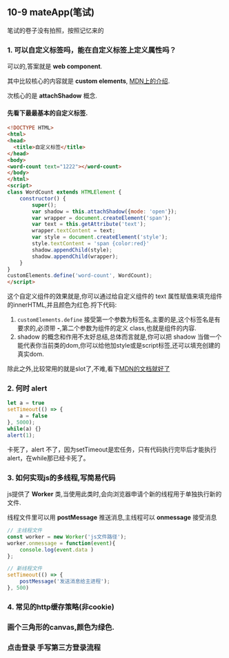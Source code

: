 ## 10-9 mateApp(笔试)

笔试的卷子没有拍照，按照记忆来的

### 1. 可以自定义标签吗，能在自定义标签上定义属性吗？
可以的,答案就是 **web component**.

其中比较核心的内容就是 **custom elements**, [MDN上的介绍](https://developer.mozilla.org/zh-CN/docs/Web/Web_Components/Using_custom_elements).

次核心的是 **attachShadow** 概念.

#### 先看下最最基本的自定义标签.
```html
<!DOCTYPE HTML>
<html>
<head>
  <title>自定义标签</title>
</head>
<body>
<word-count text="1222"></word-count>
</body>
</html>
<script>
class WordCount extends HTMLElement {
    constructor() {
        super(); 
        var shadow = this.attachShadow({mode: 'open'});
        var wrapper = document.createElement('span');
        var text = this.getAttribute('text');
        wrapper.textContent = text;
        var style = document.createElement('style');
        style.textContent = 'span {color:red}'
        shadow.appendChild(style);
        shadow.appendChild(wrapper);
    }
}
customElements.define('word-count', WordCount);
</script>
```
这个自定义组件的效果就是,你可以通过给自定义组件的 text 属性赋值来填充组件的innerHTML,并且颜色为红色.捋下代码:
1. `customElements.define` 接受第一个参数为标签名,主要的是,这个标签名是有要求的,必须带 **-**,第二个参数为组件的定义 class,也就是组件的内容.
2. shadow 的概念和作用不太好总结,总体而言就是,你可以把 shadow 当做一个能代表你当前类的dom,你可以给他加style或是script标签,还可以填充创建的真实dom.

除此之外,比较常用的就是slot了,不难,看下[MDN的文档就好了](https://developer.mozilla.org/zh-CN/docs/Web/API/Element/slot)

### 2. 何时 alert
```js
let a = true
setTimeout(() => {
    a = false
}, 5000);
while(a) {}
alert(1);
```
卡死了，alert 不了，因为setTimeout是宏任务，只有代码执行完毕后才能执行alert，在while那已经卡死了。

### 3. 如何实现js的多线程,写简易代码
js提供了 **Worker** 类,当使用此类时,会向浏览器申请个新的线程用于单独执行新的文件.

线程文件里可以用 **postMessage** 推送消息,主线程可以 **onmessage** 接受消息
```js
// 主线程文件
const worker = new Worker('js文件路径');
worker.onmessage = function(event){
    console.log(event.data )
};
```
```js
// 新线程文件
setTimeout(() => {
    postMessage('发送消息给主进程');
}, 500)
```

### 4. 常见的http缓存策略(非cookie)

### 画个三角形的canvas,颜色为绿色.

### <span>点击登录</span> 手写第三方登录流程